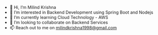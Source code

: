 - 👋 Hi, I’m Milind Krishna
- 👀 I’m interested in Backend Development using Spring Boot and Nodejs
- 🌱 I’m currently learning Cloud Technology - AWS
- 💞️ I’m looking to collaborate on Backend Services
- 📫 Reach out to me on milindkrishna1998@gmail.com

<!---
milindkrishna/milindkrishna is a ✨ special ✨ repository because its `README.md` (this file) appears on your GitHub profile.
You can click the Preview link to take a look at your changes.
--->
